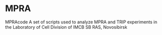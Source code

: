 # MPRA
MPRAcode
A set of scripts used to analyze MPRA and TRIP experiments in the Laboratory of Cell Division of IMCB SB RAS, Novosibirsk
